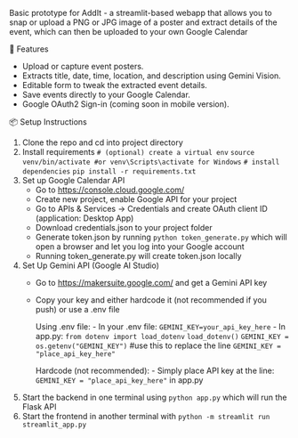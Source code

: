 Basic prototype for AddIt - a streamlit-based webapp that allows you to snap or upload a PNG or JPG image of a poster and extract details of the event, which can then be uploaded to your own Google Calendar  

🚀 Features
- Upload or capture event posters.
- Extracts title, date, time, location, and description using Gemini Vision.
- Editable form to tweak the extracted event details.
- Save events directly to your Google Calendar.
- Google OAuth2 Sign-in (coming soon in mobile version).



📦 Setup Instructions  
1. Clone the repo and cd into project directory
2. Install requirements
   `# (optional) create a virtual env`
   `source venv/bin/activate #or venv\Scripts\activate for Windows`
   `# install dependencies`
   `pip install -r requirements.txt`
3. Set up Google Calendar API
    - Go to https://console.cloud.google.com/
    - Create new project, enable Google API for your project
    - Go to APIs & Services -> Credentials and create OAuth client ID (application: Desktop App)
    - Download credentials.json to your project folder
    - Generate token.json by running `python token_generate.py` which will open a browser and let you log into your Google account
    - Running token_generate.py will create token.json locally
5. Set Up Gemini API (Google AI Studio)
   - Go to https://makersuite.google.com/ and get a Gemini API key
   - Copy your key and either hardcode it (not recommended if you push) or use a .env file

      Using .env file:
         - In your .env file: `GEMINI_KEY=your_api_key_here`
         - In app.py: `from dotenv import load_dotenv`
                       `load_dotenv()`
                       `GEMINI_KEY = os.getenv("GEMINI_KEY")` #use this to replace the line `GEMINI_KEY = "place_api_key_here"`

       Hardcode (not recommended):
         - Simply place API key at the line: `GEMINI_KEY = "place_api_key_here"` in app.py
6. Start the backend in one terminal using `python app.py` which will run the Flask API
7. Start the frontend in another terminal with `python -m streamlit run streamlit_app.py`

     
   
